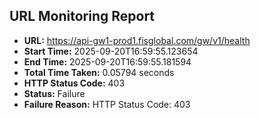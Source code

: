 ## URL Monitoring Report

- **URL:** https://api-gw1-prod1.fisglobal.com/gw/v1/health
- **Start Time:** 2025-09-20T16:59:55.123654
- **End Time:** 2025-09-20T16:59:55.181594
- **Total Time Taken:** 0.05794 seconds
- **HTTP Status Code:** 403
- **Status:** Failure
- **Failure Reason:** HTTP Status Code: 403
